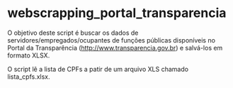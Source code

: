 # webscrapping_portal_transparencia

O objetivo deste script é buscar os dados de servidores/empregados/ocupantes de funções públicas disponíveis no Portal da Transparência (http://www.transparencia.gov.br) e salvá-los em formato XLSX.

O script lê a lista de CPFs a patir de um arquivo XLS chamado lista_cpfs.xlsx.
